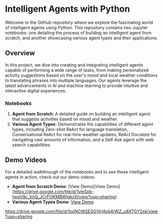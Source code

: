 # Intelligent Agents with Python

Welcome to the GitHub repository where we explore the fascinating world of intelligent agents using Python. This repository contains two Jupyter notebooks: one detailing the process of building an intelligent agent from scratch, and another showcasing various agent types and their applications.

## Overview

In this project, we dive into creating and integrating intelligent agents capable of performing a wide range of tasks, from making personalized activity suggestions based on the user's mood and local weather conditions to translating phrases into multiple languages. Our agents leverage the latest advancements in AI and machine learning to provide intuitive and interactive digital experiences.

### Notebooks

1. **Agent from Scratch**: A detailed guide on building an intelligent agent that suggests activities based on mood and weather.
2. **Various Agent Types**: Demonstrates the capabilities of different agent types, including Zero-shot ReAct for language translation, Conversational ReAct for real-time weather updates, ReAct Docstore for navigating vast amounts of information, and a Self-Ask agent with web search capabilities.

## Demo Videos

For a detailed walkthrough of the notebooks and to see these intelligent agents in action, check out our demo videos:

- **Agent from Scratch Demo**: [View Demo](View Demo](https://drive.google.com/file/d/1vleSxb-hppV8c_VoQ_JCrFOKMBWlgkz0/view?usp=sharing)
- **Various Agent Types Demo**: [View Demo](https://drive.google.com/file/d/1ooNCt6SEGG1jlrj8ok4rWZ_u8XTGY2xk/view?usp=sharing)


https://drive.google.com/file/d/1ooNCt6SEGG1jlrj8ok4rWZ_u8XTGY2xk/view?usp=sharing
